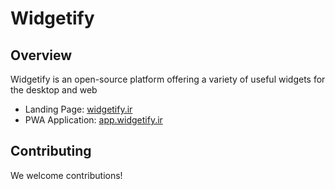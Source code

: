 # Widgetify

## Overview
Widgetify is an open-source platform offering a variety of useful widgets for the desktop and web

- Landing Page: [widgetify.ir](https://widgetify.ir)
- PWA Application: [app.widgetify.ir](https://app.widgetify.ir)

## Contributing
We welcome contributions!
